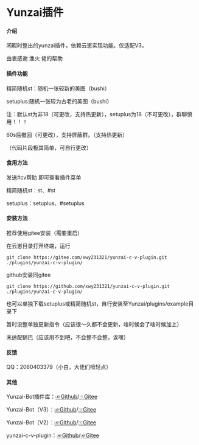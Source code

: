 # Yunzai插件

#### 介绍

闲暇时整出的yunzai插件，依赖云崽实现功能。仅适配V3。

由衷感谢 渔火 佬的帮助

#### 插件功能

精简随机st：随机一张较新的美图（bushi）

setuplus:随机一张较为古老的美图（bushi）

注：默认st为非18（可更改，支持热更新），setuplus为18（不可更改），群聊慎用！！！

60s后撤回（可更改），支持屏蔽群。（支持热更新）

（代码片段极其简单，可自行更改）

#### 食用方法

发送#cv帮助  即可查看插件菜单

精简随机st：st、#st

setuplus：setuplus、#setuplus


#### 安装方法

推荐使用gitee安装（需要重启）

在云崽目录打开终端，运行

```
git clone https://gitee.com/xwy231321/yunzai-c-v-plugin.git ./plugins/yunzai-c-v-plugin/

```
github安装同gitee
```
git clone https://github.com/xwy231321/yunzai-c-v-plugin.git ./plugins/yunzai-c-v-plugin/

```


也可以单独下载setuplus或精简随机st，自行安装至Yunzai/plugins/example目录下

暂时没整单独更新指令（应该很～久都不会更新，啥时候会了啥时候加上）

未适配锅巴（应该用不到吧，不会整不会整，诶嘿）

#### 反馈

QQ：2060403379（小白，大佬们喷轻点）

#### 其他

Yunzai-Bot插件库：[☞Github](https://github.com/yhArcadia/Yunzai-Bot-plugins-index)/[☞Gitee](https://gitee.com/yhArcadia/Yunzai-Bot-plugins-index)

Yunzai-Bot（V3）：[☞Github](https://github.com/Le-niao/Yunzai-Bot)/[☞Gitee](https://gitee.com/Le-niao/Yunzai-Bot) 

Yunzai-Bot（V2）：[☞Github](https://github.com/yoimiya-kokomi/Yunzai-Bot)/[☞Gitee](https://gitee.com/yoimiya-kokomi/Yunzai-Bot) 

yunzai-c-v-plugin：[☞Github](https://github.com/xwy231321/yunzai-c-v-plugin)/[☞Gitee](https://gitee.com/xwy231321/yunzai-c-v-plugin)